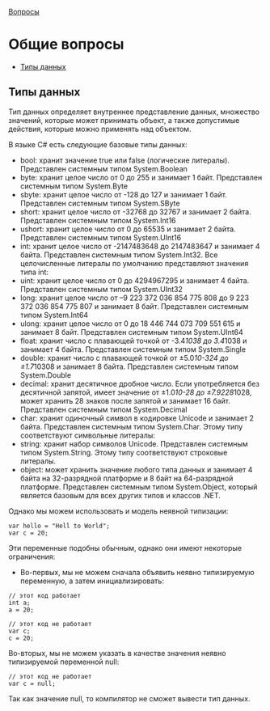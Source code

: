 [Вопросы](README.md)

# Общие вопросы

+ [Типы данных](#типы-данных)

## Типы данных
Тип данных определяет внутреннее представление данных, множество значений, которые может принимать объект, а также допустимые действия, которые можно применять над объектом.

В языке C# есть следующие базовые типы данных:

- bool: хранит значение true или false (логические литералы). Представлен системным типом System.Boolean
- byte: хранит целое число от 0 до 255 и занимает 1 байт. Представлен системным типом System.Byte
- sbyte: хранит целое число от -128 до 127 и занимает 1 байт. Представлен системным типом System.SByte
- short: хранит целое число от -32768 до 32767 и занимает 2 байта. Представлен системным типом System.Int16
- ushort: хранит целое число от 0 до 65535 и занимает 2 байта. Представлен системным типом System.UInt16
- int: хранит целое число от -2147483648 до 2147483647 и занимает 4 байта. Представлен системным типом System.Int32. Все целочисленные литералы по умолчанию представляют значения типа int:
- uint: хранит целое число от 0 до 4294967295 и занимает 4 байта. Представлен системным типом System.UInt32
- long: хранит целое число от –9 223 372 036 854 775 808 до 9 223 372 036 854 775 807 и занимает 8 байт. Представлен системным типом System.Int64
- ulong: хранит целое число от 0 до 18 446 744 073 709 551 615 и занимает 8 байт. Представлен системным типом System.UInt64
- float: хранит число с плавающей точкой от -3.4*1038 до 3.4*1038 и занимает 4 байта. Представлен системным типом System.Single
- double: хранит число с плавающей точкой от ±5.0*10-324 до ±1.7*10308 и занимает 8 байта. Представлен системным типом System.Double
- decimal: хранит десятичное дробное число. Если употребляется без десятичной запятой, имеет значение от ±1.0*10-28 до ±7.9228*1028, может хранить 28 знаков после запятой и занимает 16 байт. Представлен системным типом System.Decimal
- char: хранит одиночный символ в кодировке Unicode и занимает 2 байта. Представлен системным типом System.Char. Этому типу соответствуют символьные литералы:
- string: хранит набор символов Unicode. Представлен системным типом System.String. Этому типу соответствуют строковые литералы.
- object: может хранить значение любого типа данных и занимает 4 байта на 32-разрядной платформе и 8 байт на 64-разрядной платформе. Представлен системным типом System.Object, который является базовым для всех других типов и классов .NET.

Однако мы можем использовать и модель неявной типизации:
```
var hello = "Hell to World";
var c = 20;
```
Эти переменные подобны обычным, однако они имеют некоторые ограничения:
- Во-первых, мы не можем сначала объявить неявно типизируемую переменную, а затем инициализировать:
```
// этот код работает
int a;
a = 20;
 
// этот код не работает
var c;
c = 20;
```
Во-вторых, мы не можем указать в качестве значения неявно типизируемой переменной null:
```
// этот код не работает
var c = null;
```
Так как значение null, то компилятор не сможет вывести тип данных.